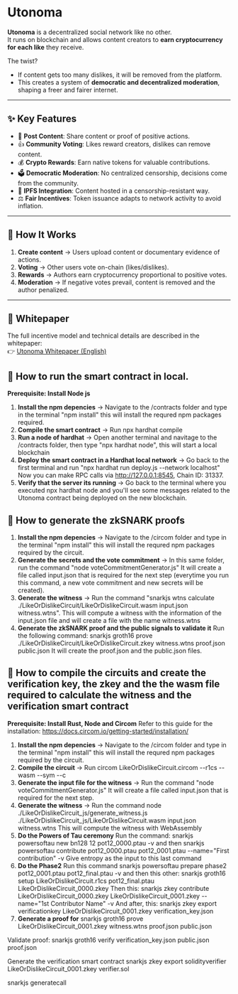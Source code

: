 # Utonoma

**Utonoma** is a decentralized social network like no other.  
It runs on blockchain and allows content creators to **earn cryptocurrency for each like** they receive.  

The twist?  
- If content gets too many dislikes, it will be removed from the platform.  
- This creates a system of **democratic and decentralized moderation**, shaping a freer and fairer internet.

---

## ✨ Key Features

- 📝 **Post Content**: Share content or proof of positive actions.  
- 👍 **Community Voting**: Likes reward creators, dislikes can remove content.  
- 💰 **Crypto Rewards**: Earn native tokens for valuable contributions.  
- 🗳 **Democratic Moderation**: No centralized censorship, decisions come from the community.  
- 📂 **IPFS Integration**: Content hosted in a censorship-resistant way.  
- ⚖️ **Fair Incentives**: Token issuance adapts to network activity to avoid inflation.  

---

## 🧩 How It Works

1. **Create content** → Users upload content or documentary evidence of actions.  
2. **Voting** → Other users vote on-chain (likes/dislikes).  
3. **Rewards** → Authors earn cryptocurrency proportional to positive votes.  
4. **Moderation** → If negative votes prevail, content is removed and the author penalized.  

---

## 📖 Whitepaper

The full incentive model and technical details are described in the whitepaper:  
👉 [Utonoma Whitepaper (English)](https://blog.utonoma.com/wp-content/uploads/2024/04/utonoma_en.pdf)

## 📖 How to run the smart contract in local.
**Prerequisite: Install Node js**
1. **Install the npm depencies** → Navigate to the /contracts folder and type in the terminal "npm install" this will install the requred npm packages required.
2. **Compile the smart contract** → Run npx hardhat compile
3. **Run a node of hardhat** → Open another terminal and navitage to the /contracts folder, then type "npx hardhat node", this will start a local blockchain
4. **Deploy the smart contract in a Hardhat local network** → Go back to the first terminal and run "npx hardhat run deploy.js --network localhost"
Now you can make RPC calls via http://127.0.0.1:8545, Chain ID: 31337.
5. **Verify that the server its running** → Go back to the terminal where you executed npx hardhat node and you'll see some messages related to the Utonoma contract being deployed on the new blockchain.

## 📖 How to generate the zkSNARK proofs
1. **Install the npm depencies** → Navigate to the /circom folder and type in the terminal "npm install" this will install the requred npm packages required by the circuit.
2. **Generate the secrets and the vote commitment** → In this same folder, run the command "node voteCommitmentGenerator.js" It will create a file called input.json that is required for the next step (everytime you run this 
command, a new vote commitment and new secrets will be created).
3. **Generate the witness** → Run the command "snarkjs wtns calculate ./LikeOrDislikeCircuit/LikeOrDislikeCircuit.wasm input.json witness.wtns". This will compute a witness with the information of the input.json file and will create a file with the name witness.wtns
4. **Generate the zkSNARK proof and the public signals to validate it** Run the following command:
snarkjs groth16 prove ./LikeOrDislikeCircuit/LikeOrDislikeCircuit.zkey witness.wtns proof.json public.json
It will create the proof.json and the public.json files.

## 📖 How to compile the circuits and create the verification key, the zkey and the the wasm file required to calculate the witness and the verification smart contract
**Prerequisite: Install Rust, Node and Circom** Refer to this guide for the installation: https://docs.circom.io/getting-started/installation/
1. **Install the npm depencies** → Navigate to the /circom folder and type in the terminal "npm install" this will install the requred npm packages required by the circuit.
2. **Compile the circuit** → Run circom LikeOrDislikeCircuit.circom --r1cs --wasm --sym --c
3. **Generate the input file for the witness** → Run the command "node voteCommitmentGenerator.js" It will create a file called input.json that is required for the next step.
4. **Generate the witness** → Run the command node ./LikeOrDislikeCircuit_js/generate_witness.js ./LikeOrDislikeCircuit_js/LikeOrDislikeCircuit.wasm input.json witness.wtns
This will compute the witness with WebAssembly
5. **Do the Powers of Tau ceremony** Run the command: 
snarkjs powersoftau new bn128 12 pot12_0000.ptau -v 
and then 
snarkjs powersoftau contribute pot12_0000.ptau pot12_0001.ptau --name="First contribution" -v
Give entropy as the input to this last command
6. **Do the Phase2** Run this command snarkjs powersoftau prepare phase2 pot12_0001.ptau pot12_final.ptau -v
and then this other:
snarkjs groth16 setup LikeOrDislikeCircuit.r1cs pot12_final.ptau LikeOrDislikeCircuit_0000.zkey
Then this:
snarkjs zkey contribute LikeOrDislikeCircuit_0000.zkey LikeOrDislikeCircuit_0001.zkey --name="1st Contributor Name" -v
And after, this:
snarkjs zkey export verificationkey LikeOrDislikeCircuit_0001.zkey verification_key.json
7. **Generate a proof for** 
snarkjs groth16 prove LikeOrDislikeCircuit_0001.zkey witness.wtns proof.json public.json

Validate proof:
snarkjs groth16 verify verification_key.json public.json proof.json

Generate the verification smart contract
snarkjs zkey export solidityverifier LikeOrDislikeCircuit_0001.zkey verifier.sol

snarkjs generatecall